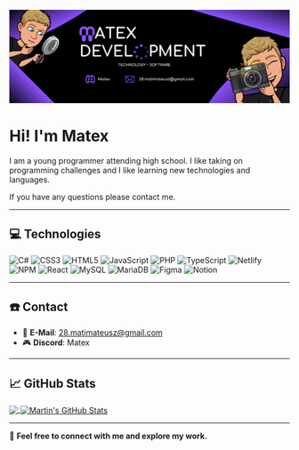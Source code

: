![Banner](./Baner-first.png)


# Hi! I'm Matex

I am a young programmer attending high school. I like taking on programming challenges and I like learning new technologies and languages. 

If you have any questions please contact me.

---

## 💻 Technologies  

![C#](https://img.shields.io/badge/c%23-%23239120.svg?style=for-the-badge&logo=c-sharp&logoColor=white)  ![CSS3](https://img.shields.io/badge/css3-%231572B6.svg?style=for-the-badge&logo=css3&logoColor=white) ![HTML5](https://img.shields.io/badge/html5-%23E34F26.svg?style=for-the-badge&logo=html5&logoColor=white) ![JavaScript](https://img.shields.io/badge/javascript-%23323330.svg?style=for-the-badge&logo=javascript&logoColor=%23F7DF1E)  ![PHP](https://img.shields.io/badge/php-%23777BB4.svg?style=for-the-badge&logo=php&logoColor=white)  ![TypeScript](https://img.shields.io/badge/typescript-%23007ACC.svg?style=for-the-badge&logo=typescript&logoColor=white) ![Netlify](https://img.shields.io/badge/netlify-%23000000.svg?style=for-the-badge&logo=netlify&logoColor=#00C7B7)   ![NPM](https://img.shields.io/badge/NPM-%23000000.svg?style=for-the-badge&logo=npm&logoColor=white) ![React](https://img.shields.io/badge/react-%2320232a.svg?style=for-the-badge&logo=react&logoColor=%2361DAFB) ![MySQL](https://img.shields.io/badge/mysql-%2300f.svg?style=for-the-badge&logo=mysql&logoColor=white) ![MariaDB](https://img.shields.io/badge/MariaDB-003545?style=for-the-badge&logo=mariadb&logoColor=white)  ![Figma](https://img.shields.io/badge/figma-%23F24E1E.svg?style=for-the-badge&logo=figma&logoColor=white) ![Notion](https://img.shields.io/badge/Notion-%23000000.svg?style=for-the-badge&logo=notion&logoColor=white)

---

## ☎️ Contact  

- 📧 **E-Mail**: [28.matimateusz@gmail.com](mailto:28.matimateusz@gmail.com)  
- 🎮 **Discord**: Matex 

---

## 📈 GitHub Stats 

<a href="https://github.com/MatexPacoDiego/MatexPacoDiego">
  <img align="center" src="https://github-readme-stats.vercel.app/api/top-langs/?username=MatexPacoDiego&hide=java,html,tex&title_color=ffffff&text_color=c9cacc&icon_color=8d1df7&bg_color=11121c&langs_count=3&hide_border=true" />
</a>
<a href="https://github.com/MatexPacoDiego/MatexPacoDiego">
  <img align="center" src="https://github-readme-stats.vercel.app/api?username=MatexPacoDiego&show_icons=true&line_height=27&count_private=true&title_color=ffffff&text_color=c9cacc&icon_color=8d1df7&bg_color=11121c&hide_border=true" alt="Martin's GitHub Stats" />
</a>

---



🔗 **Feel free to connect with me and explore my work.**
